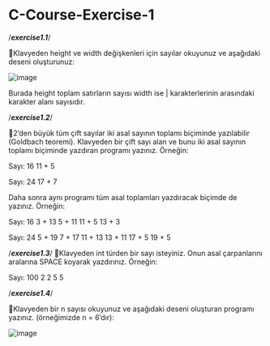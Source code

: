 # C-Course-Exercise-1
/*****exercise1.1*****/

:pushpin:Klavyeden height ve width değişkenleri için sayılar okuyunuz ve aşağıdaki deseni oluşturunuz:

![image](https://user-images.githubusercontent.com/88037846/229765430-568c1c18-c5cc-4517-9914-a03e7a7c3d4f.png)

Burada height toplam satırların sayısı width ise | karakterlerinin arasındaki karakter alanı sayısıdır.

/*****exercise1.2*****/

:pushpin:2’den büyük tüm çift sayılar iki asal sayının toplamı biçiminde yazılabilir (Goldbach teoremi). Klavyeden bir çift sayı alan ve bunu iki asal sayının toplamı biçiminde yazdıran programı yazınız. Örneğin:

Sayı: 16
11 + 5

Sayı: 24
17 + 7

Daha sonra aynı programı tüm asal toplamları yazdıracak biçimde de yazınız. Örneğin:

Sayı: 16
3 + 13
5 + 11
11 + 5
13 + 3

Sayı: 24
5 + 19
7 + 17
11 + 13
13 + 11
17 + 5
19 + 5

/*****exercise1.3*****/
:pushpin:Klavyeden int türden bir sayı isteyiniz. Onun asal çarpanlarını aralarına SPACE koyarak yazdırınız. Örneğin:

Sayı: 100
2 2 5 5

/*****exercise1.4*****/

:pushpin:Klavyeden bir n sayısı okuyunuz ve aşağıdaki deseni oluşturan programı yazınız.
 (örneğimizde n = 6’dır):

![image](https://user-images.githubusercontent.com/88037846/229769325-708976e8-9c3a-4741-8ab4-37145451607f.png)




